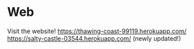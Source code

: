 # Web

Visit the website!
https://thawing-coast-99119.herokuapp.com/
https://salty-castle-03544.herokuapp.com/ (newly updated!)
